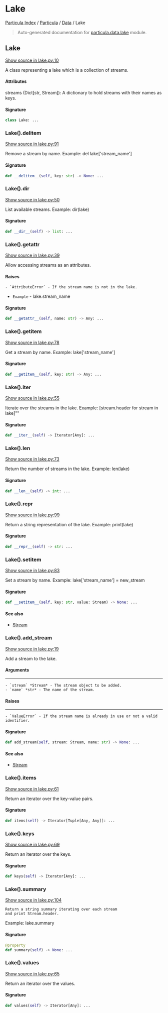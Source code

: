 # Lake

[Particula Index](../../README.md#particula-index) / [Particula](../index.md#particula) / [Data](./index.md#data) / Lake

> Auto-generated documentation for [particula.data.lake](../../../../particula/data/lake.py) module.

## Lake

[Show source in lake.py:10](../../../../particula/data/lake.py#L10)

A class representing a lake which is a collection of streams.

#### Attributes

streams (Dict[str, Stream]): A dictionary to hold streams with their
names as keys.

#### Signature

```python
class Lake: ...
```

### Lake().__delitem__

[Show source in lake.py:91](../../../../particula/data/lake.py#L91)

Remove a stream by name.
Example: del lake['stream_name']

#### Signature

```python
def __delitem__(self, key: str) -> None: ...
```

### Lake().__dir__

[Show source in lake.py:50](../../../../particula/data/lake.py#L50)

List available streams.
Example: dir(lake)

#### Signature

```python
def __dir__(self) -> list: ...
```

### Lake().__getattr__

[Show source in lake.py:39](../../../../particula/data/lake.py#L39)

Allow accessing streams as an attributes.

#### Raises

    - `AttributeError` - If the stream name is not in the lake.
- `Example` - lake.stream_name

#### Signature

```python
def __getattr__(self, name: str) -> Any: ...
```

### Lake().__getitem__

[Show source in lake.py:78](../../../../particula/data/lake.py#L78)

Get a stream by name.
Example: lake['stream_name']

#### Signature

```python
def __getitem__(self, key: str) -> Any: ...
```

### Lake().__iter__

[Show source in lake.py:55](../../../../particula/data/lake.py#L55)

Iterate over the streams in the lake.
Example: [stream.header for stream in lake]""

#### Signature

```python
def __iter__(self) -> Iterator[Any]: ...
```

### Lake().__len__

[Show source in lake.py:73](../../../../particula/data/lake.py#L73)

Return the number of streams in the lake.
Example: len(lake)

#### Signature

```python
def __len__(self) -> int: ...
```

### Lake().__repr__

[Show source in lake.py:99](../../../../particula/data/lake.py#L99)

Return a string representation of the lake.
Example: print(lake)

#### Signature

```python
def __repr__(self) -> str: ...
```

### Lake().__setitem__

[Show source in lake.py:83](../../../../particula/data/lake.py#L83)

Set a stream by name.
Example: lake['stream_name'] = new_stream

#### Signature

```python
def __setitem__(self, key: str, value: Stream) -> None: ...
```

#### See also

- [Stream](./stream.md#stream)

### Lake().add_stream

[Show source in lake.py:19](../../../../particula/data/lake.py#L19)

Add a stream to the lake.

#### Arguments

-----------
    - `stream` *Stream* - The stream object to be added.
    - `name` *str* - The name of the stream.

#### Raises

-------
    - `ValueError` - If the stream name is already in use or not a valid
    identifier.

#### Signature

```python
def add_stream(self, stream: Stream, name: str) -> None: ...
```

#### See also

- [Stream](./stream.md#stream)

### Lake().items

[Show source in lake.py:61](../../../../particula/data/lake.py#L61)

Return an iterator over the key-value pairs.

#### Signature

```python
def items(self) -> Iterator[Tuple[Any, Any]]: ...
```

### Lake().keys

[Show source in lake.py:69](../../../../particula/data/lake.py#L69)

Return an iterator over the keys.

#### Signature

```python
def keys(self) -> Iterator[Any]: ...
```

### Lake().summary

[Show source in lake.py:104](../../../../particula/data/lake.py#L104)

    Return a string summary iterating over each stream
    and print Stream.header.
Example: lake.summary

#### Signature

```python
@property
def summary(self) -> None: ...
```

### Lake().values

[Show source in lake.py:65](../../../../particula/data/lake.py#L65)

Return an iterator over the values.

#### Signature

```python
def values(self) -> Iterator[Any]: ...
```
